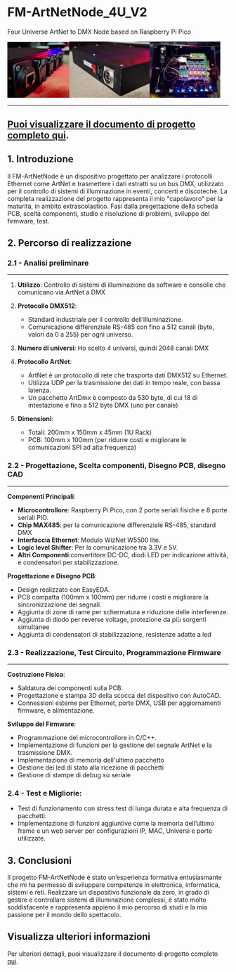 # FM-ArtNetNode_4U_V2
Four Universe ArtNet to DMX Node based on Raspberry Pi Pico

<img src="photos/Closed%201.jpg" alt="" style="width: 28%;"><img src="photos/Closed%202.jpg" alt="" style="width: 36.2%;"><img src="photos/Opened%201.png" alt="" style="width: 32%;">
<!--<img src="photos/PCB%20Completed.png" alt="" style="max-width: 24%;">-->

---
[Puoi visualizzare il documento di progetto completo qui](./FM-ArtNetNode.pdf).
--

## 1. Introduzione

Il FM-ArtNetNode è un dispositivo progettato per analizzare i protocolli Ethernet come ArtNet e trasmettere i dati estratti su un bus DMX, utilizzato per il controllo di sistemi di illuminazione in eventi, concerti e discoteche. 
La completa realizzazione del progetto rappresenta il mio "capolavoro" per la maturità, in ambito extrascolastico.
Fasi dalla pregettazione della scheda PCB, scelta componenti, studio e risoluzione di problemi, sviluppo del firmware, test.

## 2. Percorso di realizzazione

### 2.1 - Analisi preliminare
---
1. **Utilizzo**: Controllo di sistemi di illuminazione da software e consolle che comunicano via ArtNet a DMX

2. **Protocollo DMX512**:
   - Standard industriale per il controllo dell’illuminazione.
   - Comunicazione differenziale RS-485 con fino a 512 canali (byte, valori da 0 a 255) per ogni universo.

3. **Numero di universi**: Ho scelto 4 universi, quindi 2048 canali DMX

4. **Protocollo ArtNet**:
   - ArtNet è un protocollo di rete che trasporta dati DMX512 su Ethernet.
   - Utilizza UDP per la trasmissione dei dati in tempo reale, con bassa latenza.
   - Un pacchetto ArtDmx è composto da 530 byte, di cui 18 di intestazione e fino a 512 byte DMX (uno per canale)

5. **Dimensioni**: 
   - Totali: 200mm x 150mm x 45mm (1U Rack)
   - PCB: 100mm x 100mm (per ridurre costi e migliorare le comunicazioni SPI ad alta frequenza)

### 2.2 - Progettazione, Scelta componenti, Disegno PCB, disegno CAD
---
**Componenti Principali**:
   - **Microcontrollore**: Raspberry Pi Pico, con 2 porte seriali fisiche e 8 porte seriali PIO.
   - **Chip MAX485**: per la comunicazione differenziale RS-485, standard DMX
   - **Interfaccia Ethernet**: Modulo WizNet W5500 lite.
   - **Logic level Shifter**: Per la comunicazione tra 3.3V e 5V.
   - **Altri Componenti**:convertitore DC-DC, diodi LED per indicazione attività, e condensatori per stabilizzazione.

**Progettazione e Disegno PCB**:
   - Design realizzato con EasyEDA.
   - PCB compatta (100mm x 100mm) per ridurre i costi e migliorare la sincronizzazione dei segnali.
   - Aggiunta di zone di rame per schermatura e riduzione delle interferenze.
   - Aggiunta di diodo per reverse voltage, protezione da più sorgenti simultanee
   - Aggiunta di condensatori di stabilizzazione, resistenze adatte a led

### 2.3 - Realizzazione, Test Circuito, Programmazione Firmware
---

**Costruzione Fisica**:
   - Saldatura dei componenti sulla PCB.
   - Progettazione e stampa 3D della scocca del dispositivo con AutoCAD.
   - Connessioni esterne per Ethernet, porte DMX, USB per aggiornamenti firmware, e alimentazione.

**Sviluppo del Firmware**:
   - Programmazione del microcontrollore in C/C++.
   - Implementazione di funzioni per la gestione del segnale ArtNet e la trasmissione DMX.
   - Implementazione di memoria dell'ultimo pacchetto
   - Gestione dei led di stato alla ricezione di pacchetti
   - Gestione di stampe di debug su seriale

### 2.4 - Test e Migliorie:
   - Test di funzionamento con stress test di lunga durata e alta frequenza di pacchetti.
   - Implementazione di funzioni aggiuntive come la memoria dell’ultimo frame e un web server per configurazioni IP, MAC, Universi e porte utilizzate.

## 3. Conclusioni

Il progetto FM-ArtNetNode è stato un’esperienza formativa entusiasmante che mi ha permesso di sviluppare competenze in elettronica, informatica, sistemi e reti. Realizzare un dispositivo funzionale da zero, in grado di gestire e controllare sistemi di illuminazione complessi, è stato molto soddisfacente e rappresenta appieno il mio percorso di studi e la mia passione per il mondo dello spettacolo.


## Visualizza ulteriori informazioni

Per ulteriori dettagli, puoi visualizzare il documento di progetto completo [qui](./FM-ArtNetNode.pdf).
